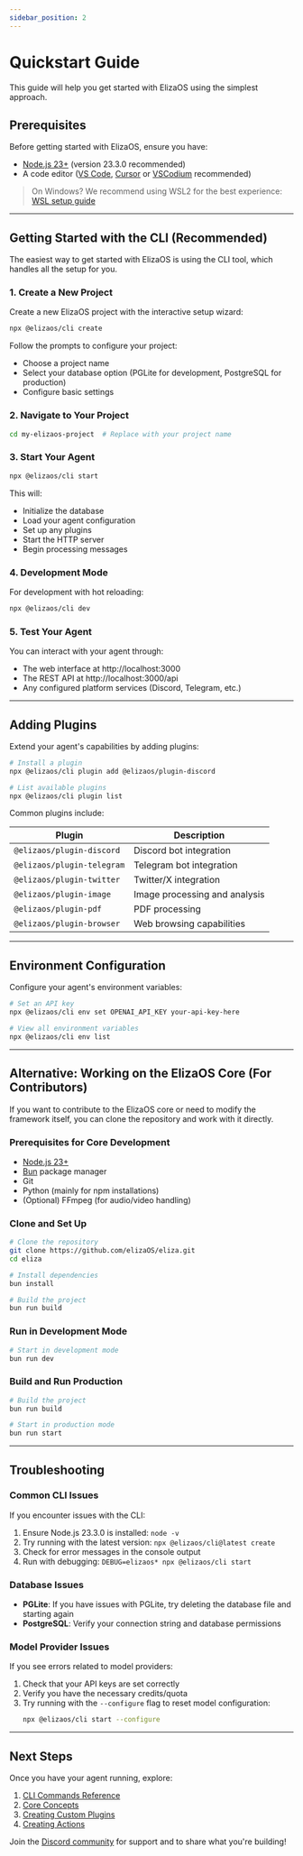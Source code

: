 ```yaml
---
sidebar_position: 2
---
```


# Quickstart Guide

This guide will help you get started with ElizaOS using the simplest approach.

## Prerequisites

Before getting started with ElizaOS, ensure you have:

- [Node.js 23+](https://docs.npmjs.com/downloading-and-installing-node-js-and-npm) (version 23.3.0 recommended)
- A code editor ([VS Code](https://code.visualstudio.com/), [Cursor](https://cursor.com/) or [VSCodium](https://vscodium.com) recommended)

> On Windows? We recommend using WSL2 for the best experience: [WSL setup guide](/docs/guides/wsl)

---

## Getting Started with the CLI (Recommended)

The easiest way to get started with ElizaOS is using the CLI tool, which handles all the setup for you.

### 1. Create a New Project

Create a new ElizaOS project with the interactive setup wizard:

```bash
npx @elizaos/cli create
```

Follow the prompts to configure your project:

- Choose a project name
- Select your database option (PGLite for development, PostgreSQL for production)
- Configure basic settings

### 2. Navigate to Your Project

```bash
cd my-elizaos-project  # Replace with your project name
```

### 3. Start Your Agent

```bash
npx @elizaos/cli start
```

This will:

- Initialize the database
- Load your agent configuration
- Set up any plugins
- Start the HTTP server
- Begin processing messages

### 4. Development Mode

For development with hot reloading:

```bash
npx @elizaos/cli dev
```

### 5. Test Your Agent

You can interact with your agent through:

- The web interface at http://localhost:3000
- The REST API at http://localhost:3000/api
- Any configured platform services (Discord, Telegram, etc.)

---

## Adding Plugins

Extend your agent's capabilities by adding plugins:

```bash
# Install a plugin
npx @elizaos/cli plugin add @elizaos/plugin-discord

# List available plugins
npx @elizaos/cli plugin list
```

Common plugins include:

| Plugin                     | Description                   |
| -------------------------- | ----------------------------- |
| `@elizaos/plugin-discord`  | Discord bot integration       |
| `@elizaos/plugin-telegram` | Telegram bot integration      |
| `@elizaos/plugin-twitter`  | Twitter/X integration         |
| `@elizaos/plugin-image`    | Image processing and analysis |
| `@elizaos/plugin-pdf`      | PDF processing                |
| `@elizaos/plugin-browser`  | Web browsing capabilities     |

---

## Environment Configuration

Configure your agent's environment variables:

```bash
# Set an API key
npx @elizaos/cli env set OPENAI_API_KEY your-api-key-here

# View all environment variables
npx @elizaos/cli env list
```

---

## Alternative: Working on the ElizaOS Core (For Contributors)

If you want to contribute to the ElizaOS core or need to modify the framework itself, you can clone the repository and work with it directly.

### Prerequisites for Core Development

- [Node.js 23+](https://docs.npmjs.com/downloading-and-installing-node-js-and-npm)
- [Bun](https://bun.sh/) package manager
- Git
- Python (mainly for npm installations)
- (Optional) FFmpeg (for audio/video handling)

### Clone and Set Up

```bash
# Clone the repository
git clone https://github.com/elizaOS/eliza.git
cd eliza

# Install dependencies
bun install

# Build the project
bun run build
```

### Run in Development Mode

```bash
# Start in development mode
bun run dev
```

### Build and Run Production

```bash
# Build the project
bun run build

# Start in production mode
bun run start
```

---

## Troubleshooting

### Common CLI Issues

If you encounter issues with the CLI:

1. Ensure Node.js 23.3.0 is installed: `node -v`
2. Try running with the latest version: `npx @elizaos/cli@latest create`
3. Check for error messages in the console output
4. Run with debugging: `DEBUG=elizaos* npx @elizaos/cli start`

### Database Issues

- **PGLite**: If you have issues with PGLite, try deleting the database file and starting again
- **PostgreSQL**: Verify your connection string and database permissions

### Model Provider Issues

If you see errors related to model providers:

1. Check that your API keys are set correctly
2. Verify you have the necessary credits/quota
3. Try running with the `--configure` flag to reset model configuration:
   ```bash
   npx @elizaos/cli start --configure
   ```

---

## Next Steps

Once you have your agent running, explore:

1. [CLI Commands Reference](./cli/overview.md)
2. [Core Concepts](./core/overview.md)
3. [Creating Custom Plugins](./core/plugins.md)
4. [Creating Actions](./core/actions.md)

Join the [Discord community](https://discord.gg/elizaOS) for support and to share what you're building!
